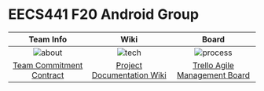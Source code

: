 # EECS441 F20 Android Group

|  Team Info |  Wiki |  Board   |
|:----------:|:-----:|:--------:|
|![about]|![tech]|![process]|
|[Team Commitment Contract][about_page]|[Project Documentation Wiki][tech_page]|[Trello Agile Management Board][process_page]|

[about]: https://github.com/UM-EECS-441/labs/blob/master/docs/img/admin/team.png "Team Info"
<!-- [setup]: https://github.com/CAEN/michigan-covid19-check/blob/dev/public/tools.png "Setup and Install" -->
[tech]: https://github.com/UM-EECS-441/labs/blob/master/docs/img/admin/wiki.png "Wiki"
[process]: https://github.com/UM-EECS-441/labs/blob/master/docs/img/admin/board.png "Board"
[about_page]: https://
<!-- [setup_page]: https://github.com/CAEN/michigan-covid19-check/wiki/Setup-and-Install) -->
[tech_page]: https://github.com/UM-EECS-441/androidgroup/wiki
[process_page]: https://trello.com/b/6tu6Amve/android-group
